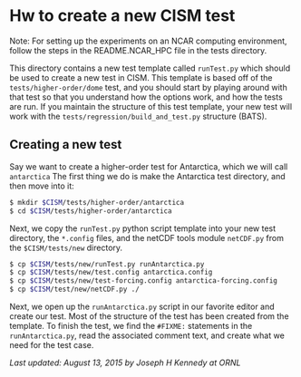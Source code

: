 Hw to create a new CISM test
=============================

Note: For setting up the experiments on an NCAR computing environment, follow the steps in the README.NCAR_HPC file in the tests directory.

This directory contains a new test template called `runTest.py` which
should be used to create a new test in CISM. This template is based off of the
`tests/higher-order/dome` test, and you should start by playing around with that test
so that you understand how the options work, and how the tests are run. If you
maintain the structure of this test template, your new test will work with the
`tests/regression/build_and_test.py` structure (BATS). 

Creating a new test
----------------------------

Say we want to create a higher-order test for Antarctica, which we will 
call `antarctica` The first thing we do is make the Antarctica test
directory, and then move into it:

```bash
$ mkdir $CISM/tests/higher-order/antarctica
$ cd $CISM/tests/higher-order/antarctica
```

Next, we copy the `runTest.py` python script template into your new test
directory, the `*.config` files, and the netCDF tools module `netCDF.py` from
the `$CISM/tests/new` directory. 

```bash
$ cp $CISM/tests/new/runTest.py runAntarctica.py
$ cp $CISM/tests/new/test.config antarctica.config
$ cp $CISM/tests/new/test-forcing.config antarctica-forcing.config
$ cp $CISM/test/new/netCDF.py ./
```

Next, we open up the `runAntarctica.py` script in our favorite editor 
and create our test. Most of the structure of the test has been created
from the template. To finish the test, we find the `#FIXME:` statements
in the `runAntarctica.py`, read the associated comment text, and create
what we need for the test case. 


_Last updated: August 13, 2015 by Joseph H Kennedy at ORNL_
